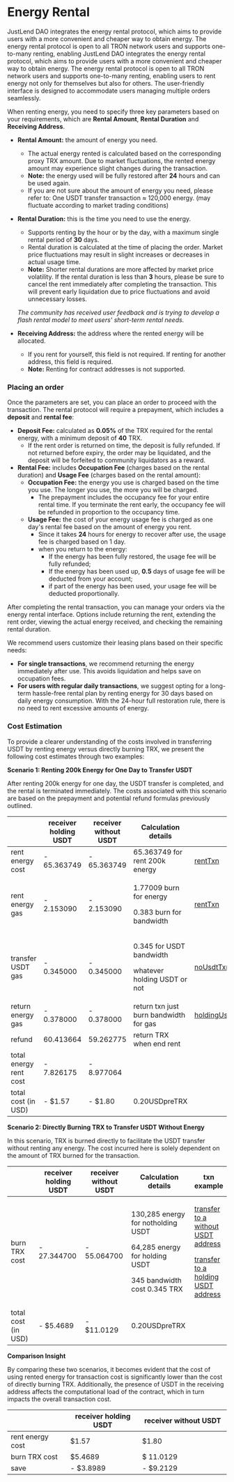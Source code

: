 # Energy Rental

JustLend DAO integrates the energy rental protocol, which aims to provide users with a more convenient and cheaper way to obtain energy. The energy rental protocol is open to all TRON network users and supports one-to-many renting, enabling JustLend DAO integrates the energy rental protocol, which aims to provide users with a more convenient and cheaper way to obtain energy. The energy rental protocol is open to all TRON network users and supports one-to-many renting, enabling users to rent energy not only for themselves but also for others. The user-friendly interface is designed to accommodate users managing multiple orders seamlessly.



When renting energy, you need to specify three key parameters based on your requirements, which are **Rental Amount**, **Rental Duration** and **Receiving Address**.

* **Rental Amount:** the amount of energy you need.
  * The actual energy rented is calculated based on the corresponding proxy TRX amount. Due to market fluctuations, the rented energy amount may experience slight changes during the transaction.
  * **Note:** the energy used will be fully restored after **24** hours and can be used again.
  * If you are not sure about the amount of energy you need, please refer to: One USDT transfer transaction ≈ 120,000 energy. (may fluctuate according to market trading conditions)
*   **Rental Duration:** this is the time you need to use the energy.

    * Supports renting by the hour or by the day, with a maximum single rental period of **30** days.
    * Rental duration is calculated at the time of placing the order. Market price fluctuations may result in slight increases or decreases in actual usage time.
    * **Note:** Shorter rental durations are more affected by market price volatility. If the rental duration is less than **3** hours, please be sure to cancel the rent immediately after completing the transaction. This will prevent early liquidation due to price fluctuations and avoid unnecessary losses.

    _The community has received user feedback and is trying to develop a flash rental model to meet users' short-term rental needs._
* **Receiving Address:** the address where the rented energy will be allocated.
  * If you rent for yourself, this field is not required. If renting for another address, this field is required.
  * **Note:** Renting for contract addresses is not supported.



### Placing an order <a href="#placing-an-order" id="placing-an-order"></a>

Once the parameters are set, you can place an order to proceed with the transaction. The rental protocol will require a prepayment, which includes a **deposit** and **rental fee**:

* **Deposit Fee:** calculated as **0.05%** of the TRX required for the rental energy, with a minimum deposit of **40** TRX.
  * If the rent order is returned on time, the deposit is fully refunded. If not returned before expiry, the order may be liquidated, and the deposit will be forfeited to community liquidators as a reward.
* **Rental Fee:** includes **Occupation Fee** (charges based on the rental duration) and **Usage Fee** (charges based on the rental amount):
  * **Occupation Fee:** the energy you use is charged based on the time you use. The longer you use, the more you will be charged.
    * The prepayment includes the occupancy fee for your entire rental time. If you terminate the rent early, the occupancy fee will be refunded in proportion to the occupancy time.
  * **Usage Fee:** the cost of your energy usage fee is charged as one day's rental fee based on the amount of energy you rent.
    * Since it takes **24** hours for energy to recover after use, the usage fee is charged based on 1 day.
    * when you return to the energy:
      * If the energy has been fully restored, the usage fee will be fully refunded;
      * If the energy has been used up, **0.5** days of usage fee will be deducted from your account;
      * if part of the energy has been used, your usage fee will be deducted proportionally.

After completing the rental transaction, you can manage your orders via the energy rental interface. Options include returning the rent, extending the rent order, viewing the actual energy received, and checking the remaining rental duration.



We recommend users customize their leasing plans based on their specific needs:

* **For single transactions**, we recommend returning the energy immediately after use. This avoids liquidation and helps save on occupation fees.
* **For users with regular daily transactions**, we suggest opting for a long-term hassle-free rental plan by renting energy for 30 days based on daily energy consumption. With the 24-hour full restoration rule, there is no need to rent excessive amounts of energy.



### Cost Estimation

To provide a clearer understanding of the costs involved in transferring USDT by renting energy versus directly burning TRX, we present the following cost estimates through two examples:

**Scenario 1: Renting 200k Energy for One Day to Transfer USDT**

After renting 200k energy for one day, the USDT transfer is completed, and the rental is terminated immediately. The costs associated with this scenario are based on the prepayment and potential refund formulas previously outlined.

<table><thead><tr><th width="137"></th><th width="138">receiver holding USDT</th><th width="152">receiver without USDT</th><th width="251">Calculation details</th><th>txn example</th></tr></thead><tbody><tr><td>rent energy cost</td><td>- 65.363749</td><td>- 65.363749</td><td>65.363749 for rent 200k energy</td><td><a href="https://tronscan.org/#/transaction/b8a791fe0ef2025f04a9d47c060b1f731b63b466799b7e6360d1cb070463b962">rentTxn</a></td></tr><tr><td>rent energy gas</td><td>- 2.153090</td><td>- 2.153090</td><td><p>1.77009 burn for energy</p><p>0.383 burn for bandwidth</p></td><td><a href="https://tronscan.org/#/transaction/b8a791fe0ef2025f04a9d47c060b1f731b63b466799b7e6360d1cb070463b962">rentTxn</a></td></tr><tr><td>transfer USDT gas</td><td>- 0.345000</td><td>- 0.345000</td><td><p>0.345 for USDT bandwidth</p><p>whatever holding USDT or not</p></td><td><a href="https://tronscan.org/#/transaction/2b620fd06b3b9128b111fbc1f699de87bf9473b13ef29a6104aa882efd66007c">noUsdtTxn</a><a href="https://tronscan.org/#/transaction/c0ceca04635d6505554916b6f47c2513c1673364daf283d8e36e17d677ef1173">holdingUsdtTxn</a></td></tr><tr><td>return energy gas</td><td>- 0.378000</td><td>- 0.378000</td><td>return txn just burn bandwidth for gas</td><td><a href="https://tronscan.org/#/transaction/d5fe0d5a05cfcc9ceef70d47b85f4acf7109e8e1ff027503fa092cf13124b8d6">holdingUsdtReturnTxn</a><a href="https://tronscan.org/#/transaction/534739159370a9966f5dee98b0045774c9079f8c9c0df583883f7abe5fe0fcf1">noUsdtTxn</a></td></tr><tr><td>refund</td><td>60.413664</td><td>59.262775</td><td>return TRX when end rent</td><td></td></tr><tr><td>total energy rent cost</td><td>- 7.826175</td><td>- 8.977064</td><td></td><td></td></tr><tr><td>total cost (in USD)</td><td>- $1.57</td><td>- $1.80</td><td>0.20USDpreTRX</td><td></td></tr></tbody></table>

**Scenario 2: Directly Burning TRX to Transfer USDT Without Energy**

In this scenario, TRX is burned directly to facilitate the USDT transfer without renting any energy. The cost incurred here is solely dependent on the amount of TRX burned for the transaction.

<table><thead><tr><th width="150"></th><th width="139">receiver holding USDT</th><th width="130">receiver without USDT</th><th width="190">Calculation details</th><th>txn example</th></tr></thead><tbody><tr><td>burn TRX cost</td><td>- 27.344700</td><td>- 55.064700</td><td><p>130,285 energy for notholding USDT</p><p>64,285 energy for holding USDT</p><p>345 bandwidth cost 0.345 TRX</p></td><td><p><a href="https://tronscan.org/#/transaction/774e9f5601306ff6ff0b70f76944f37da52528cd7cd64d22b9b0903b447a28e8">transfer to a without USDT address</a></p><p><a href="https://tronscan.org/#/transaction/c0ceca04635d6505554916b6f47c2513c1673364daf283d8e36e17d677ef1173">transfer to a holding USDT address</a><br></p></td></tr><tr><td>total cost (in USD)</td><td>- $5.4689</td><td>- $11.0129</td><td>0.20USDpreTRX</td><td></td></tr></tbody></table>

**Comparison Insight**

By comparing these two scenarios, it becomes evident that the cost of using rented energy for transaction cost is significantly lower than the cost of directly burning TRX. Additionally, the presence of USDT in the receiving address affects the computational load of the contract, which in turn impacts the overall transaction cost.

<table><thead><tr><th width="222"></th><th width="271">receiver holding USDT</th><th width="364">receiver without USDT</th></tr></thead><tbody><tr><td>rent energy cost</td><td>$1.57</td><td>$1.80</td></tr><tr><td>burn TRX cost</td><td>$5.4689</td><td>$ 11.0129</td></tr><tr><td>save</td><td>- $3.8989</td><td>- $9.2129</td></tr></tbody></table>
